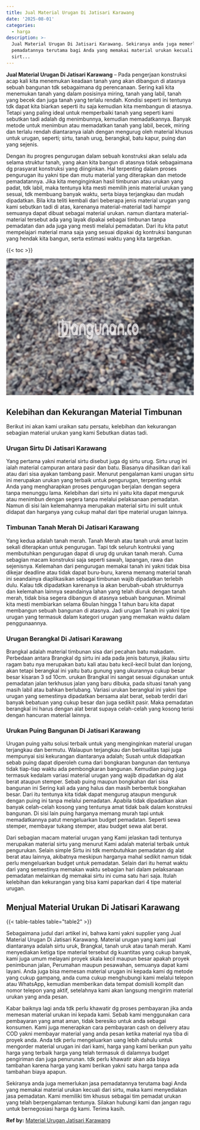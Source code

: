 ```yaml
---
title: Jual Material Urugan Di Jatisari Karawang
date: '2025-08-01'
categories:
  - harga
description: >-
  Jual Material Urugan Di Jatisari Karawang. Sekiranya anda juga memerlukan jasa
  pemadatannya terutama bagi Anda yang memakai material urukan kecuali dari
  sirt...
---
```


**Jual Material Urugan Di Jatisari Karawang** – Pada pengerjaan konstruksi acap kali kita menemukan keadaan tanah yang akan dibangun di atasnya sebuah bangunan tdk sebagaimana dg perencanaan. Sering kali kita menemukan tanah yang dalam posisinya miring, tanah yang labil, tanah yang becek dan juga tanah yang terlalu rendah. Kondisi seperti ini tentunya tdk dapat kita biarkan seperti itu saja kemudian kita membangun di atasnya. Tetapi yang paling ideal untuk memperbaiki tanah yang seperti kami sebutkan tadi adalah dg menimbunnya, kemudian memadatkannya. Banyak metode untuk menimbun atau memadatkan tanah yang labil, becek, miring dan terlalu rendah diantaranya ialah dengan mengurug oleh material khusus untuk urugan, seperti; sirtu, tanah urug, berangkal, batu kapur, puing dan yang sejenis.

Dengan itu progres pengurugan dalam sebuah konstruksi akan selalu ada selama struktur tanah, yang akan kita bangun di atasnya tidak sebagaimana dg prasyarat konstruksi yang diinginkan. Hal terpenting dalam proses pengurugan itu yakni tipe dan mutu material yang diterapkan dan metode pemadatannya. Jika kita menginginkan hasil timbunan atau urukan yang padat, tdk labil, maka tentunya kita mesti memilih jenis material urukan yang sesuai, tdk membuang banyak waktu, serta biaya terjangkau dan mudah dipadatkan. Bila kita teliti kembali dari beberapa jenis material urugan yang kami sebutkan tadi di atas, karenanya material-material tadi hampir semuanya dapat dibuat sebagai material urukan. namun diantara material-material tersebut ada yang layak dipakai sebagai timbunan tanpa pemadatan dan ada juga yang mesti melalui pemadatan. Dari itu kita patut mempelajari material mana saja yang sesuai dipakai dg kontruksi bangunan yang hendak kita bangun, serta estimasi waktu yang kita targetkan.

{{< toc >}}

![Jual Material Urugan Di Jatisari Karawang](/images/jual-urugan-08.png)

## Kelebihan dan Kekurangan Material Timbunan

Berikut ini akan kami uraikan satu persatu, kelebihan dan kekurangan sebagian material urukan yang kami Sebutkan diatas tadi.

### Urugan Sirtu Di Jatisari Karawang

Yang pertama yakni material sirtu disebut juga dg sirtu urug. Sirtu urug ini ialah material campuran antara pasir dan batu. Biasanya dihasilkan dari kali atau dari sisa ayakan tambang pasir. Menurut pengalaman kami urugan sirtu ini merupakan urukan yang terbaik untuk pengurugan, terpenting untuk Anda yang mengharapkan proses pengurugan berjalan dengan segera tanpa menunggu lama. Kelebihan dari sirtu ini yaitu kita dapat menguruk atau menimbun dengan segera tanpa melalui pelaksanaan pemadatan. Namun di sisi lain kelemahannya merupakan material sirtu ini sulit untuk didapat dan harganya yang cukup mahal dari tipe material urugan lainnya.

### Timbunan Tanah Merah Di Jatisari Karawang

Yang kedua adalah tanah merah. Tanah Merah atau tanah uruk amat lazim sekali diterapkan untuk pengurugan. Tapi tdk seluruh kontruksi yang membutuhkan pengurugan dapat di urug dg urukan tanah merah. Cuma sebagian macam konstruksi saja seperti sawah, lapangan, rawa dan sejenisnya. Kelemahan dari pengurugan memakai tanah ini yakni tidak bisa dikejar deadline atau tidak dapat buru-buru, karena memang material tanah ini seandainya diaplikasikan sebagai timbunan wajib dipadatkan terlebih dulu. Kalau tdk dipadatkan karenanya ia akan berubah-ubah strukturnya dan kelemahan lainnya seandainya lahan yang telah diuruk dengan tanah merah, tidak bisa segera dibangun di atasnya sebuah bangunan. Minimal kita mesti membiarkan selama 6bulan hingga 1 tahun baru kita dapat membangun sebuah bangunan di atasnya. Jadi urugan Tanah ini yakni tipe urugan yang termasuk dalam kategori urugan yang memakan waktu dalam penggunaannya.

### Urugan Berangkal Di Jatisari Karawang

Brangkal adalah material timbunan sisa dari pecahan batu makadam. Perbedaan antara Brangkal dg sirtu ini ada pada jenis batunya, jikalau sirtu ragam batu nya merupakan batu kali atau batu kecil-kecil bulat dan lonjong, akan tetapi berangkal ini yaitu batu gunung yang ukurannya cukup besar besar kisaran 3 sd 10cm. urukan Brangkal ini sangat sesuai digunakan untuk pemadatan jalan terkhusus jalan yang baru dibuka, pada situasi tanah yang masih labil atau bahkan berlubang. Variasi urukan berangkal ini yakni tipe urugan yang semestinya dipadatkan bersama alat berat, sebab terdiri dari banyak bebatuan yang cukup besar dan juga sedikit pasir. Maka pemadatan berangkal ini harus dengan alat berat supaya celah-celah yang kosong terisi dengan hancuran material lainnya.

### Urukan Puing Bangunan Di Jatisari Karawang

Urugan puing yaitu solusi terbaik untuk yang menginginkan material urugan terjangkau dan bermutu. Walaupun terjangkau dan berkualitas tapi juga mempunyai sisi kekurangan diantaranya adalah; Susah untuk didapatkan sebab puing dapat diperoleh cuma dari bongkaran bangunan dan tentunya tidak tiap-tiap waktu ada pembongkaran bangunan. Kemudian puing juga termasuk kedalam variasi material urugan yang wajib dipadatkan dg alat berat ataupun stemper. Sebab puing maupun bongkahan dari sisa bangunan ini Sering kali ada yang halus dan masih berbentuk bongkahan besar. Dari itu tentunya kita tidak dapat mengurug ataupun menguruk dengan puing ini tanpa melalui pemadatan. Apabila tidak dipadatkan akan banyak celah-celah kosong yang tentunya amat tidak baik dalam konstruksi bangunan. Di sisi lain puing harganya memang murah tapi untuk memadatkannya patut mengeluarkan budget pemadatan. Seperti sewa stemper, membayar tukang stemper, atau budget sewa alat berat.

Dari sebagian macam material urugan yang Kami jelaskan tadi tentunya merupakan material sirtu yang menurut Kami adalah material terbaik untuk pengurukan. Selain simple Sirtu ini tdk membutuhkan pemadatan dg alat berat atau lainnya, akibatnya meskipun harganya mahal sedikit namun tidak perlu mengeluarkan budget untuk pemadatan. Selain dari itu hemat waktu dari yang semestinya memakan waktu sebagian hari dalam pelaksanaan pemadatan melainkan dg memakai sirtu ini cuma satu hari saja. Itulah kelebihan dan kekurangan yang bisa kami paparkan dari 4 tipe material urugan.

## Menjual Material Urukan Di Jatisari Karawang

{{< table-tables table="table2" >}}

Sebagaimana judul dari artikel ini, bahwa kami yakni supplier yang Jual Material Urugan Di Jatisari Karawang. Material urugan yang kami jual diantaranya adalah sirtu uruk, Brangkal, tanah uruk atau tanah merah. Kami menyediakan ketiga tipe material tersebut dg kuantitas yang cukup banyak, kami juga umum melayani proyek skala kecil maupun besar apakah proyek penimbunan jalan, Perumahan maupun pesawahan, semuanya dapat kami layani. Anda juga bisa memesan material urugan ini kepada kami dg metode yang cukup gampang, anda cuma cukup menghubungi kami melalui telepon atau WhatsApp, kemudian memberikan data tempat domisili komplit dan nomor telepon yang aktif, setelahnya kami akan langsung mengirim material urukan yang anda pesan.

Kabar baiknya lagi anda tdk perlu khawatir dg proses pembayaran jika anda memesan material urukan ini kepada kami. Sebab kami menggunakan cara pembayaran yang amat aman, tidak beresiko untuk anda sebagai konsumen. Kami juga menerapkan cara pembayaran cash on delivery atau COD yakni membayar material yang anda pesan ketika material nya tiba di proyek anda. Anda tdk perlu mengeluarkan uang lebih dahulu untuk mengorder material urugan ini dari kami, harga yang kami berikan pun yaitu harga yang terbaik harga yang telah termasuk di dalamnya budget pengiriman dan juga penurunan. tdk perlu khawatir akan ada biaya tambahan karena harga yang kami berikan yakni satu harga tanpa ada tambahan biaya apapun.

Sekiranya anda juga memerlukan jasa pemadatannya terutama bagi Anda yang memakai material urukan kecuali dari sirtu, maka kami menyediakan jasa pemadatan. Kami memiliki tim khusus sebagai tim pemadat urukan yang telah berpengalaman tentunya. Silakan hubungi kami dan jangan ragu untuk bernegosiasi harga dg kami. Terima kasih.

**Ref by:** [Material Urugan Jatisari Karawang](https://id.wikipedia.org/wiki/Material)
